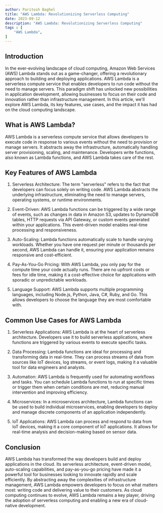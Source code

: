 ```yaml
---
author: Paritosh Baghel
title: "AWS Lambda: Revolutionizing Serverless Computing"
date: 2023-09-12
description: "AWS Lambda: Revolutionizing Serverless Computing"
tags : [
    "AWS Lambda",
]
---
```


## Introduction

In the ever-evolving landscape of cloud computing, Amazon Web Services (AWS) Lambda stands out as a game-changer, offering a revolutionary approach to building and deploying applications. AWS Lambda is a serverless compute service that enables developers to run code without the need to manage servers. This paradigm shift has unlocked new possibilities in application development, allowing businesses to focus on their code and innovation rather than infrastructure management. In this article, we'll explore AWS Lambda, its key features, use cases, and the impact it has had on the cloud computing landscape.

## What is AWS Lambda?

AWS Lambda is a serverless compute service that allows developers to execute code in response to various events without the need to provision or manage servers. It abstracts away the infrastructure, automatically handling server provisioning, scaling, and maintenance. Developers write functions, also known as Lambda functions, and AWS Lambda takes care of the rest.

## Key Features of AWS Lambda

1. Serverless Architecture: The term "serverless" refers to the fact that developers can focus solely on writing code. AWS Lambda abstracts the underlying infrastructure, eliminating the need to manage servers, operating systems, or runtime environments.

2. Event-Driven: AWS Lambda functions can be triggered by a wide range of events, such as changes in data in Amazon S3, updates to DynamoDB tables, HTTP requests via API Gateway, or custom events generated within your applications. This event-driven model enables real-time processing and responsiveness.

3. Auto-Scaling: Lambda functions automatically scale to handle varying workloads. Whether you have one request per minute or thousands per second, AWS Lambda can handle it, ensuring your application remains responsive and cost-efficient.

4. Pay-As-You-Go Pricing: With AWS Lambda, you only pay for the compute time your code actually runs. There are no upfront costs or fees for idle time, making it a cost-effective choice for applications with sporadic or unpredictable workloads.

5. Language Support: AWS Lambda supports multiple programming languages, including Node.js, Python, Java, C#, Ruby, and Go. This allows developers to choose the language they are most comfortable with.

## Common Use Cases for AWS Lambda

1. Serverless Applications: AWS Lambda is at the heart of serverless architecture. Developers use it to build serverless applications, where functions are triggered by various events to execute specific tasks.

2. Data Processing: Lambda functions are ideal for processing and transforming data in real-time. They can process streams of data from sources like IoT devices, log streams, or event logs, making it a valuable tool for data engineers and analysts.

3. Automation: AWS Lambda is frequently used for automating workflows and tasks. You can schedule Lambda functions to run at specific times or trigger them when certain conditions are met, reducing manual intervention and improving efficiency.

4. Microservices: In a microservices architecture, Lambda functions can be used to build individual microservices, enabling developers to deploy and manage discrete components of an application independently.

5. IoT Applications: AWS Lambda can process and respond to data from IoT devices, making it a core component of IoT applications. It allows for real-time analysis and decision-making based on sensor data.

## Conclusion

AWS Lambda has transformed the way developers build and deploy applications in the cloud. Its serverless architecture, event-driven model, auto-scaling capabilities, and pay-as-you-go pricing have made it a powerful tool for businesses looking to innovate rapidly and scale efficiently. By abstracting away the complexities of infrastructure management, AWS Lambda empowers developers to focus on what matters most: writing code and delivering value to their customers. As cloud computing continues to evolve, AWS Lambda remains a key player, driving the adoption of serverless computing and enabling a new era of cloud-native development.